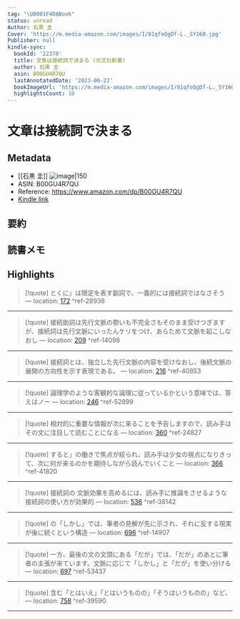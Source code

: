 ```yaml
---
tag: "\U0001F4DABook"
status: unread
Author: 石黒 圭
Cover: 'https://m.media-amazon.com/images/I/81qfoQgDf-L._SY160.jpg'
Publisher: null
kindle-sync:
  bookId: '22378'
  title: 文章は接続詞で決まる (光文社新書)
  author: 石黒 圭
  asin: B00GU4R7QU
  lastAnnotatedDate: '2023-06-22'
  bookImageUrl: 'https://m.media-amazon.com/images/I/81qfoQgDf-L._SY160.jpg'
  highlightsCount: 10
---
```

# 文章は接続詞で決まる
## Metadata
* [[石黒 圭]]
![image|150](https://m.media-amazon.com/images/I/81qfoQgDf-L._SY160.jpg)
* ASIN: B00GU4R7QU
* Reference: https://www.amazon.com/dp/B00GU4R7QU
* [Kindle link](kindle://book?action=open&asin=B00GU4R7QU)
## 要約
## 読書メモ
## Highlights
>[!quote]
>とくに」は限定を表す副詞で、一義的には接続詞ではなさそう — location: [172](kindle://book?action=open&asin=B00GU4R7QU&location=172) ^ref-28938

---
>[!quote]
>接続助詞は先行文脈の勢いも不完全さもそのまま受けつぎますが、接続詞は先行文脈にいったんケリをつけ、あらためて文脈を起こしなおし — location: [209](kindle://book?action=open&asin=B00GU4R7QU&location=209) ^ref-14098

---
>[!quote]
>接続詞とは、独立した先行文脈の内容を受けなおし、後続文脈の展開の方向性を示す表現である。 — location: [216](kindle://book?action=open&asin=B00GU4R7QU&location=216) ^ref-40853

---
>[!quote]
>論理学のような客観的な論理に従っているかという意味では、答えはノー — location: [246](kindle://book?action=open&asin=B00GU4R7QU&location=246) ^ref-52899

---
>[!quote]
>相対的に重要な情報が次に来ることを予告しますので、読み手はその文に注目して読むことになる — location: [360](kindle://book?action=open&asin=B00GU4R7QU&location=360) ^ref-24827

---
>[!quote]
>すると」の働きで焦点が絞られ、読み手は少女の視点になりきって、次に何が来るのかを期待しながら読んでいくこと — location: [366](kindle://book?action=open&asin=B00GU4R7QU&location=366) ^ref-41820

---
>[!quote]
>接続詞の 文脈効果を高めるには、読み手に推論をさせるような接続詞の使い方が効果的 — location: [536](kindle://book?action=open&asin=B00GU4R7QU&location=536) ^ref-38142

---
>[!quote]
>の「しかし」では、筆者の見解が先に示され、それに反する現実が後に続くという構造 — location: [696](kindle://book?action=open&asin=B00GU4R7QU&location=696) ^ref-14907

---
>[!quote]
>一方、最後の文の文頭にある「だが」では、「だが」のあとに筆者の主張が来ています。文脈に応じて「しかし」と「だが」を使い分ける — location: [697](kindle://book?action=open&asin=B00GU4R7QU&location=697) ^ref-53437

---
>[!quote]
>含む「とはいえ」「とはいうものの」「そうはいうものの」など、 — location: [758](kindle://book?action=open&asin=B00GU4R7QU&location=758) ^ref-39590

---
